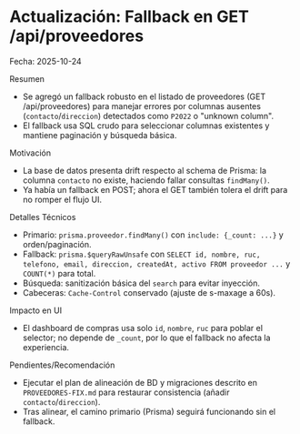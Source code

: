 # Actualización: Fallback en GET /api/proveedores

Fecha: 2025-10-24

Resumen
- Se agregó un fallback robusto en el listado de proveedores (GET /api/proveedores) para manejar errores por columnas ausentes (`contacto`/`direccion`) detectados como `P2022` o "unknown column".
- El fallback usa SQL crudo para seleccionar columnas existentes y mantiene paginación y búsqueda básica.

Motivación
- La base de datos presenta drift respecto al schema de Prisma: la columna `contacto` no existe, haciendo fallar consultas `findMany()`.
- Ya había un fallback en POST; ahora el GET también tolera el drift para no romper el flujo UI.

Detalles Técnicos
- Primario: `prisma.proveedor.findMany()` con `include: {_count: ...}` y orden/paginación.
- Fallback: `prisma.$queryRawUnsafe` con `SELECT id, nombre, ruc, telefono, email, direccion, createdAt, activo FROM proveedor ...` y `COUNT(*)` para total.
- Búsqueda: sanitización básica del `search` para evitar inyección.
- Cabeceras: `Cache-Control` conservado (ajuste de s-maxage a 60s).

Impacto en UI
- El dashboard de compras usa solo `id`, `nombre`, `ruc` para poblar el selector; no depende de `_count`, por lo que el fallback no afecta la experiencia.

Pendientes/Recomendación
- Ejecutar el plan de alineación de BD y migraciones descrito en `PROVEEDORES-FIX.md` para restaurar consistencia (añadir `contacto`/`direccion`).
- Tras alinear, el camino primario (Prisma) seguirá funcionando sin el fallback.